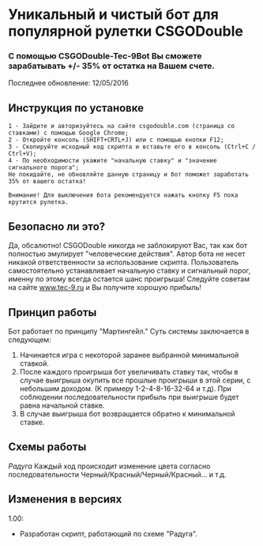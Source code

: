 # Уникальный и чистый бот для популярной рулетки CSGODouble
### С помощью CSGODouble-Tec-9Bot Вы сможете зарабатывать +/- 35% от остатка на Вашем счете.
Последнее обновление: 12/05/2016

## Инструкция по установке
```
1 - Зайдите и авторизуйтесь на сайте csgodouble.com (страница со ставками) с помощью Google Chrome;
2 - Откройте консоль (SHIFT+CRTL+J) или с помощью кнопки F12;
3 - Скопируйте исходный код скрипта и вставьте его в консоль (Ctrl+C / Ctrl+V);
4 - По необходимости укажите "начальную ставку" и "значение сигнального порога";
Не покидайте, не обновляйте данную страницу и бот поможет заработать 35% от вашего остатка!

Внимание! Для выключения бота рекомендуется нажать кнопку F5 пока крутится рулетка.
```
## Безопасно ли это?

Да, обсалютно! CSGODouble никогда не заблокируют Вас, так как бот полностью эмулирует "человеческие действия".
Автор бота не несет никакой ответственности за использование скрипта. Пользователь самостоятельно устанавливает начальную ставку и сигнальный порог, именну по этому всегда остается шанс проигрыша! Следуйте советам на сайте www.tec-9.ru и Вы получите хорошую прибыль!

## Принцип работы

Бот работает по принципу "Мартинге́йл."
Суть системы заключается в следующем:
  1. Начинается игра с некоторой заранее выбранной минимальной ставкой.
  2. После каждого проигрыша бот увеличивать ставку так, чтобы в случае выигрыша окупить все прошлые проигрыши в этой серии, с небольшим доходом. (К примеру 1-2-4-8-16-32-64 и т.д). При соблюдении последовательности прибыль при выигрыше будет равна начальной ставке.
  3. В случае выигрыша бот возвращается обратно к минимальной ставке.
  
## Схемы работы

*Радуга*
Каждый ход происходит изменение цвета согласно последовательности Черный/Красный/Черный/Красный... и т.д.

## Изменения в версиях

1.00:

- Разработан скрипт, работающий по схеме "Радуга".
